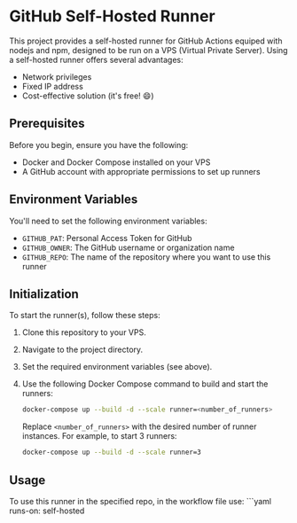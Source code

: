 # GitHub Self-Hosted Runner

This project provides a self-hosted runner for GitHub Actions equiped with nodejs and npm, designed to be run on a VPS (Virtual Private Server). Using a self-hosted runner offers several advantages:

- Network privileges
- Fixed IP address
- Cost-effective solution (it's free! 😄)

## Prerequisites

Before you begin, ensure you have the following:

- Docker and Docker Compose installed on your VPS
- A GitHub account with appropriate permissions to set up runners

## Environment Variables

You'll need to set the following environment variables:

- `GITHUB_PAT`: Personal Access Token for GitHub
- `GITHUB_OWNER`: The GitHub username or organization name
- `GITHUB_REPO`: The name of the repository where you want to use this runner

## Initialization

To start the runner(s), follow these steps:

1. Clone this repository to your VPS.
2. Navigate to the project directory.
3. Set the required environment variables (see above).
4. Use the following Docker Compose command to build and start the runners:

   ```bash
   docker-compose up --build -d --scale runner=<number_of_runners>
   ```

   Replace `<number_of_runners>` with the desired number of runner instances. For example, to start 3 runners:

   ```bash
   docker-compose up --build -d --scale runner=3
   ```

## Usage

To use this runner in the specified repo, in the workflow file use:
    ```yaml
    runs-on: self-hosted
   ```
